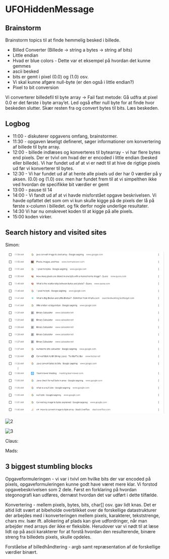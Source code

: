 # UFOHiddenMessage

## Brainstorm
Brainstorm topics til at finde hemmelig besked i billede.

* Billed Converter (Billede -> string a bytes -> string af bits)
* Little endian
* Hvad er blue colors - Dette var et eksempel på hvordan det kunne gemmes
* ascii besked
* bits er gemt i pixel (0.0) og (1.0) osv.
* Vi skal kunne afgøre null-byte (er den også i little endian?)
* Pixel to bit conversion

Vi converterer billedefil til byte array -> Fail fast metode: Gå udfra at pixel 0.0 er det første i byte array’et. Led også efter null byte for at finde hvor beskeden slutter. Skær resten fra og convert bytes til bits. Læs beskeden.

## Logbog
* 11:00 - diskuterer opgavens omfang, brainstormer. 
* 11:30 - opgaven løseligt defineret, søger informationer om konvertering af billede til byte array.
* 12:00 - billede indlæses og konverteres til bytearray - vi har flere bytes end pixels. Der er tvivl om hvad der er encoded i little endian (besked eller billede). Vi har fundet ud af at vi er nødt til at hive de rigtige pixels ud før vi konverterer til bytes.
* 12:30 - Vi har fundet ud af at hente alle pixels ud der har 0 værdier på y aksen. (0.0) og (1.0) osv. men har fundet frem til at vi simpelthen ikke ved hvordan de specifikke bit værdier er gemt
* 13:00 -  pause til 14
* 14:00 - Vi fandt ud af at vi havde misforstået opgave beskrivelsen. Vi havde opfattet det som om vi kun skulle kigge på de pixels der lå på første x-column i billedet. og fik derfor nogle underlige resultater.
* 14:30 Vi har nu omskrevet koden til at kigge på alle pixels.
* 15:00 koden virker.

## Search history and visited sites
Simon:

![1](browser_history/simon1.PNG)

![2](simon2.png)

![3](simon3.png)

Claus:

Mads: 

## 3 biggest stumbling blocks
Opgaveformuleringen - vi var i tvivl om hvilke bits der var encoded på pixels, opgaveformuleringen kunne godt have været mere klar.
Vi forstod opgavebeskrivelsen som 2 dele. Først en forklaring på hvordan stegonografi kan udføres, dernæst hvordan det var udført i dette tilfælde.

Konvertering - mellem pixels, bytes, bits, char[] osv. gav lidt knas. 
Det er altid lidt svært at bibeholde overblikket over de forskellige datastrukturer der arbejdes med i konverteringen mellem pixels, karakterer, tekststrenge, chars mv.
Især ift. allokering af plads kan give udfordringer, når man arbejder med arrays der ikke er fleksible.
Herudover var vi nødt til at læse lidt op på ascii karakterer for at forstå hvordan den resulterende, binære streng fra billedets pixels, skulle opdeles.

Forståelse af billedhåndtering - argb samt repræsentation af de forskellige værdier binært.
